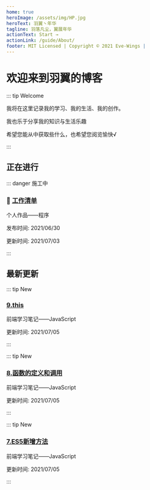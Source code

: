```yaml
---
home: true
heroImage: /assets/img/HP.jpg
heroText: 羽翼丶年华
tagline: 羽落凡尘，翼展年华
actionText: Start →
actionLink: /guide/About/
footer: MIT Licensed | Copyright © 2021 Eve-Wings |
---
```


# 欢迎来到羽翼的博客

::: tip Welcome

我将在这里记录我的学习、我的生活、我的创作。

我也乐于分享我的知识与生活乐趣

希望您能从中获取些什么，也希望您阅览愉快√

:::

## 正在进行

::: danger 施工中

### :construction: [工作清单](guide/personal-works/程序/工作清单/)

个人作品——程序

发布时间: 2021/06/30

更新时间: 2021/07/03

:::

## 最新更新

::: tip New

### [9.this](guide/fornt-end-learn/base/JavaScript/9.this)

前端学习笔记——JavaScript

更新时间: 2021/07/05

:::

::: tip New

### [8.函数的定义和调用](guide/fornt-end-learn/base/JavaScript/8.函数的定义和调用)

前端学习笔记——JavaScript

更新时间: 2021/07/05

:::

::: tip New

### [7.ES5新增方法](guide/fornt-end-learn/base/JavaScript/7.ES5新增方法)

前端学习笔记——JavaScript

更新时间: 2021/07/05

:::




















